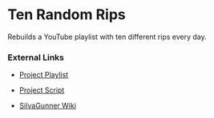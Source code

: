 # Ten Random Rips

Rebuilds a YouTube playlist with ten different rips every day.

### External Links

* [Project Playlist](https://www.youtube.com/playlist?list=PLn8P5M1uNQk4336xHrr0boOX-3fLJGeLP)

* [Project Script](https://script.google.com/d/1riS6z4TMmDtkjw5n4u0FARZ7ipjbBZNdeyml1i8lZiXD2dE0GdpPYUlR/edit?usp=sharing)

* [SiIvaGunner Wiki](https://siivagunner.fandom.com/wiki/SiIvaGunner_Wikia)
